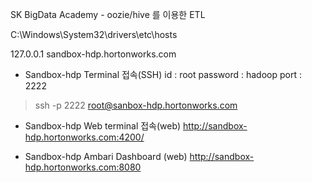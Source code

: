 SK BigData Academy - oozie/hive 를 이용한 ETL 


C:\Windows\System32\drivers\etc\hosts


127.0.0.1    sandbox-hdp.hortonworks.com



- Sandbox-hdp Terminal 접속(SSH)
id : root
password : hadoop
port : 2222

> ssh -p 2222 root@sanbox-hdp.hortonworks.com 

- Sandbox-hdp Web terminal 접속(web)
http://sandbox-hdp.hortonworks.com:4200/

- Sandbox-hdp Ambari Dashboard (web)
http://sandbox-hdp.hortonworks.com:8080
